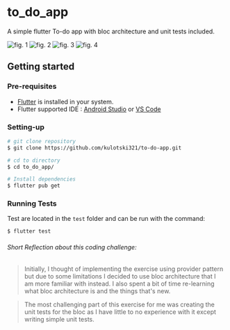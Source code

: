 # to_do_app

A simple flutter To-do app with bloc architecture and unit tests included.

![fig. 1](https://i.imgur.com/VZeybh0.jpg)
![fig. 2](https://i.imgur.com/84Krp7T.jpg)
![fig. 3](https://i.imgur.com/405ILJX.jpg)
![fig. 4](https://i.imgur.com/xSZdcSe.jpg)

## Getting started


### Pre-requisites
-   [Flutter](https://flutter.dev/docs/get-started/install?gclid=CjwKCAjww5r8BRB6EiwArcckC3FuGP-ng1LTsRH5utGNC57EsZ_KiW6B___xvOTKvsZMH9EkkUFzMBoCHoEQAvD_BwE&gclsrc=aw.ds) is installed in your system.
-   Flutter supported IDE : [Android Studio](https://developer.android.com/studio/?gclid=CjwKCAjww5r8BRB6EiwArcckC9mqLVIFNliLHoUsqIriqS83INgG0rDwHU6Iiq1y7_BkZ2sUVFsz5BoCBSMQAvD_BwE&gclsrc=aw.ds) or [VS Code](https://code.visualstudio.com/download)

### Setting-up
```bash
# git clone repository
$ git clone https://github.com/kulotski321/to-do-app.git

# cd to directory
$ cd to_do_app/

# Install dependencies
$ flutter pub get
```

### Running Tests

Test are located in the `test` folder and can be run with the command:
```bash
$ flutter test
```

###### Short Reflection about this coding challenge:

> Initially, I thought of implementing the exercise using provider pattern but due to some limitations I decided to use bloc architecture that I am more familiar with instead. I also spent a bit of time re-learning what bloc architecture is and the things that's new.

> The most challenging part of this exercise for me was creating the unit tests for the bloc as I have little to no experience with it except writing simple unit tests.


